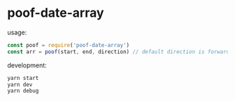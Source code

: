 # poof-date-array

usage:

```js
const poof = require('poof-date-array')
const arr = poof(start, end, direction) // default direction is forward

```

development:
```js
yarn start
yarn dev
yarn debug
```
